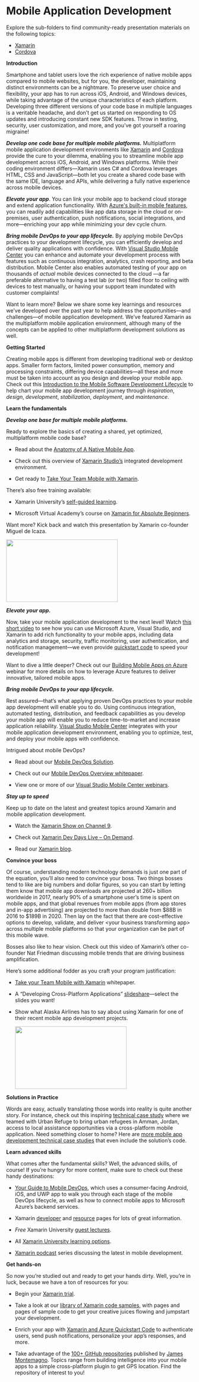 # Mobile Application Development #

Explore the sub-folders to find community-ready presentation materials on the following topics:

- [Xamarin](Xamarin)
- [Cordova](Cordova)


**Introduction**

Smartphone and tablet users love the rich experience of native mobile apps compared to mobile websites, but for you, the developer, maintaining distinct environments can be a nightmare. To preserve user choice and flexibility, your app has to run across iOS, Android, and Windows devices, while taking advantage of the unique characteristics of each platform. Developing three different versions of your code base in multiple languages is a veritable headache, and don’t get us started on responding to OS updates and introducing constant new SDK features. Throw in testing, security, user customization, and more, and you’ve got yourself a roaring migraine!

***Develop one code base for multiple mobile platforms.*** Multiplatform mobile application development environments like [Xamarin](https://www.xamarin.com/) and [Cordova](http://cordova.apache.org/) provide the cure to your dilemma, enabling you to streamline mobile app development across iOS, Android, and Windows platforms. While their coding environment differs—Xamarin uses C\# and Cordova leverages HTML, CSS and JavaScript—both let you create a shared code base with the same IDE, language and APIs, while delivering a fully native experience across mobile devices.

***Elevate your app***. You can link your mobile app to backend cloud storage and extend application functionality. With [Azure's built-in mobile features](https://azure.microsoft.com/en-us/services/app-service/mobile/), you can readily add capabilities like app data storage in the cloud or on-premises, user authentication, push notifications, social integrations, and more—enriching your app while minimizing your dev cycle churn.

***Bring mobile DevOps to your app lifecycle.*** By applying mobile DevOps practices to your development lifecycle, you can efficiently develop and deliver quality applications with confidence. With [Visual Studio Mobile Center](https://www.visualstudio.com/vs/mobile-center/) you can enhance and automate your development process with features such as continuous integration, analytics, crash reporting, and beta distribution. Mobile Center also enables automated testing of your app on thousands of *actual* mobile devices connected to the cloud —a far preferable alternative to having a test lab (or two) filled floor to ceiling with devices to test manually, or having your support team inundated with customer complaints!

Want to learn more? Below we share some key learnings and resources we’ve developed over the past year to help address the opportunities—and challenges—of mobile application development. We’ve featured Xamarin as the multiplatform mobile application environment, although many of the concepts can be applied to other multiplatform development solutions as well.

**Getting Started**

Creating mobile apps is different from developing traditional web or desktop apps. Smaller form factors, limited power consumption, memory and processing constraints, differing device capabilities—all these and more must be taken into account as you design and develop your mobile app. Check out this [Introduction to the Mobile Software Development Lifecycle](https://developer.xamarin.com/guides/cross-platform/getting_started/introduction_to_mobile_sdlc/) to help chart your mobile app development journey through *inspiration*, *design*, *development*, *stabilization*, *deployment*, and *maintenance*.

**Learn the fundamentals**

***Develop one base for multiple mobile platforms.***

Ready to explore the basics of creating a shared, yet optimized, multiplatform mobile code base?

-   Read about the [Anatomy of A Native Mobile App](http://cdn1.xamarin.com/webimages/assets/Xamarin-White-Paper-Anatomy-of-a-Native-Mobile-App.pdf).

-   Check out this overview of [Xamarin Studio’s](https://developer.xamarin.com/guides/cross-platform/xamarin-studio/) integrated development environment.

-   Get ready to [Take Your Team Mobile with Xamarin](http://cdn1.xamarin.com/webimages/assets/Xamarin-Guide-Take-Your-Team-Mobile-with-Xamarin.pdf).

There’s also free training available:

-   Xamarin University’s [self-guided learning](https://university.xamarin.com/classes/track/self-guided).

-   Microsoft Virtual Academy’s course on [Xamarin for Absolute Beginners](https://mva.microsoft.com/en-us/training-courses/xamarin-for-absolute-beginners-16182?l=fPHWqptJC_5705846048).

Want more? Kick back and watch this presentation by Xamarin co-founder Miguel de Icaza.

[<img src="./media/image1.jpg" width="300" height="168" />](https://www.youtube.com/watch?v=ZGhylUb4jqU)

***Elevate your app.***

Now, take your mobile application development to the next level! Watch [this short video](https://azure.microsoft.com/en-us/resources/videos/develop-connected-apps-using-azure-and-xamarin/) to see how you can use Microsoft Azure, Visual Studio, and Xamarin to add rich functionality to your mobile apps, including data analytics and storage, security, traffic monitoring, user authentication, and notification management—we even provide [quickstart code](https://github.com/Microsoft/XamarinAzure_ShoppingDemoApp) to speed your development!

Want to dive a little deeper? Check out our [Building Mobile Apps on Azure](https://azure.microsoft.com/en-gb/solutions/mobile/) webinar for more details on how to leverage Azure features to deliver innovative, tailored mobile apps.

***Bring mobile DevOps to your app lifecycle.***

Rest assured—that’s what applying proven DevOps practices to your mobile app development will enable you to do. Using continuous integration, automated testing, distribution, and feedback capabilities as you develop your mobile app will enable you to reduce time-to-market and increase application reliability. [Visual Studio Mobile Center](https://www.visualstudio.com/vs/mobile-center/) integrates with your mobile application development environment, enabling you to optimize, test, and deploy your mobile apps with confidence.

Intrigued about mobile DevOps?

-   Read about our [Mobile DevOps Solution](https://www.xamarin.com/mobile-devops).

-   Check out our [Mobile DevOps Overview whitepaper](https://s3.amazonaws.com/data.xamarin.com-uploads/resources/Mobile+DevOps+Overview+-+June2016.pdf).

-   View one or more of our [Visual Studio Mobile Center webinars](https://channel9.msdn.com/Events/Xamarin/Mobile-Center-Webinar-Series).

***Stay up to speed***

Keep up to date on the latest and greatest topics around Xamarin and mobile application development.

-   Watch the [Xamarin Show on Channel 9](https://channel9.msdn.com/Shows/XamarinShow).

-   Check out [Xamarin Dev Days Live – On Demand](https://channel9.msdn.com/Events/Xamarin/Xamarin-Dev-Days-Live).

-   Read our [Xamarin blog](https://blog.xamarin.com/).

**Convince your boss**

Of course, understanding modern technology demands is just one part of the equation, you’ll also need to convince your boss. Two things bosses tend to like are big numbers and dollar figures, so you can start by letting them know that mobile app downloads are projected at 260+ billion worldwide in 2017, nearly 90% of a smartphone user’s time is spent on mobile apps, and that global revenues from mobile apps (from app stores and in-app advertising) are projected to more than double from \$88B in 2016 to \$189B in 2020. Then lay on the fact that there are cost-effective options to develop, validate, and deliver &lt;your business transforming app&gt; across multiple mobile platforms so that your organization can be part of this mobile wave.

Bosses also like to hear vision. Check out this video of Xamarin’s other co-founder Nat Friedman discussing mobile trends that are driving business amplification.

Here’s some additional fodder as you craft your program justification:

-   [Take your Team Mobile with Xamarin](http://cdn1.xamarin.com/webimages/assets/Xamarin-Guide-Take-Your-Team-Mobile-with-Xamarin.pdf) whitepaper.

-   A “Developing Cross-Platform Applications” [slideshare](https://www.slideshare.net/IBTSMG/xamarin-66809909)—select the slides you want!

-   Show what Alaska Airlines has to say about using Xamarin for one of their recent mobile app development projects.

    [<img src="./media/image2.jpg" width="300" height="168" />](https://www.youtube.com/watch?v=1T_ayXu_bsE)

**Solutions in Practice**

Words are easy, actually translating those words into reality is quite another story. For instance, check out this inspiring [technical case study](https://microsoft.github.io/techcasestudies/mobile%20application%20development%20with%20xamarin/mobile%20devops/azure%20app%20service/2016/12/12/Urban-Refuge.html) where we teamed with Urban Refuge to bring urban refugees in Amman, Jordan, access to local assistance opportunities via a cross-platform mobile application. Need something closer to home? Here are [more mobile app development technical case studies](https://microsoft.github.io/techcasestudies/) that even include the solution’s code.

**Learn advanced skills**

What comes after the fundamental skills? Well, the advanced skills, of course! If you’re hungry for more content, make sure to check out these handy destinations:

-   [Your Guide to Mobile DevOps](https://info.microsoft.com/rs/157-GQE-382/images/Your%20Guide%20to%20Mobile%20DevOps%2011_14_16.pdf), which uses a consumer-facing Android, iOS, and UWP app to walk you through each stage of the mobile DevOps lifecycle, as well as how to connect mobile apps to Microsoft Azure’s backend services.

-   Xamarin [developer](https://developer.xamarin.com/) and [resource](https://www.xamarin.com/resources) pages for lots of great information.

-   *Free* Xamarin University [guest lectures](https://university.xamarin.com/guestlectures).

-   All [Xamarin University learning options](https://university.xamarin.com/classes).

-   [Xamarin podcast](http://www.xamarinpodcast.com/) series discussing the latest in mobile development.

**Get hands-on**

So now you’re studied out and ready to get your hands dirty. Well, you’re in luck, because we have a ton of resources for you:

-   Begin your [Xamarin trial](https://developer.xamarin.com/guides/cross-platform/getting_started/beginning_a_xamarin_trial/).

-   Take a look at our [library of Xamarin code samples](https://developer.xamarin.com/samples-all/), with pages and pages of sample code to get your creative juices flowing and jumpstart your development.

-   Enrich your app with [Xamarin and Azure Quickstart Code](https://github.com/Microsoft/XamarinAzure_ShoppingDemoApp) to authenticate users, send push notifications, personalize your app’s responses, and more.

<!-- -->

-   Take advantage of the [100+ GitHub repositories](https://github.com/jamesmontemagno) published by [James Montemagno](https://theinitialcommit.com/2017/02/28/james-montemagno/). Topics range from building intelligence into your mobile apps to a simple cross-platform plugin to get GPS location. Find the repository of interest to you!
